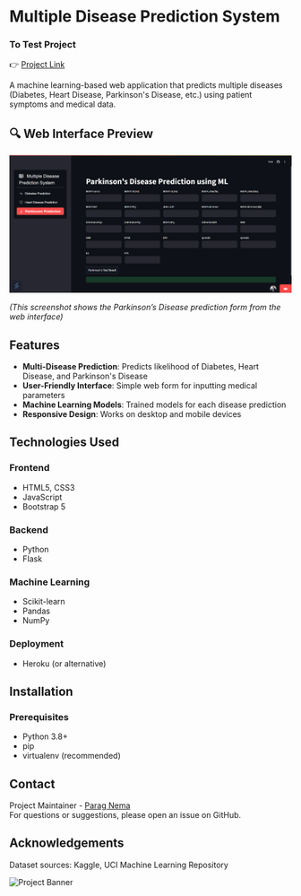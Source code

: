 # Multiple Disease Prediction System

### To Test Project

👉 [Project Link](https://multiple-disease-prediction---system.streamlit.app/)

A machine learning-based web application that predicts multiple diseases (Diabetes, Heart Disease, Parkinson's Disease, etc.) using patient symptoms and medical data.

## 🔍 Web Interface Preview

![Web Interface Screenshot](webapp.png)

*(This screenshot shows the Parkinson’s Disease prediction form from the web interface)*

## Features

- **Multi-Disease Prediction**: Predicts likelihood of Diabetes, Heart Disease, and Parkinson's Disease  
- **User-Friendly Interface**: Simple web form for inputting medical parameters  
- **Machine Learning Models**: Trained models for each disease prediction  
- **Responsive Design**: Works on desktop and mobile devices  

## Technologies Used

### Frontend
- HTML5, CSS3  
- JavaScript  
- Bootstrap 5  

### Backend
- Python  
- Flask  

### Machine Learning
- Scikit-learn  
- Pandas  
- NumPy  

### Deployment
- Heroku (or alternative)  

## Installation

### Prerequisites
- Python 3.8+  
- pip  
- virtualenv (recommended)


## Contact
Project Maintainer - [Parag Nema](https://github.com/paragnema1)  
For questions or suggestions, please open an issue on GitHub.

## Acknowledgements
Dataset sources: Kaggle, UCI Machine Learning Repository

![Project Banner](https://redresscompliance.com/wp-content/uploads/2024/05/Role-of-AI-in-Disease-Prediction-1024x585.webp)
